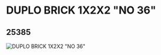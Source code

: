 # DUPLO BRICK 1X2X2 "NO 36"
## 25385
![DUPLO BRICK 1X2X2 "NO 36"](https://lc-www-live-s.legocdn.com/media/bricks/5/2/6139344.jpg)